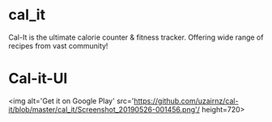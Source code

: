 # cal_it

Cal-It is the ultimate calorie counter & fitness tracker. Offering wide range of recipes from vast community!


# Cal-it-UI
<a><img alt='Get it on Google Play' src='https://github.com/uzairnz/cal-it/blob/master/cal_it/Screenshot_20190526-001456.png'/ height=720></a>
